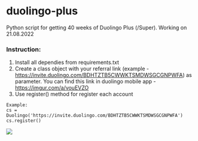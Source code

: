 # duolingo-plus
Python script for getting 40 weeks of Duolingo Plus (/Super). Working on 21.08.2022
### Instruction:
1. Install all dependies from requirements.txt
2. Create a class object with your referral link (example - https://invite.duolingo.com/BDHTZTB5CWWKTSMDWSGCGNPWFA) as parameter. You can find this link in duolingo mobile app - https://imgur.com/a/vouEVZO
3. Use register() method for register each account
```
Example:
cs = Duolingo('https://invite.duolingo.com/BDHTZTB5CWWKTSMDWSGCGNPWFA')
cs.register()
```

![](https://i.imgur.com/Qh1Qx2e.png)
